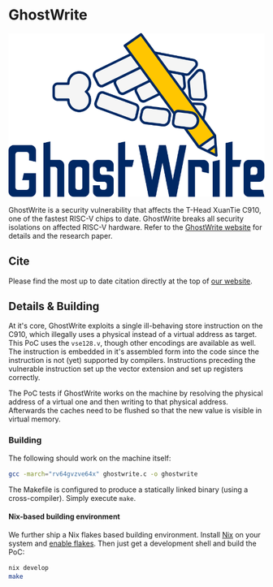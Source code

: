 # GhostWrite

![Logo of GhostWrite](ghostwrite.svg)

GhostWrite is a security vulnerability that affects the T-Head XuanTie C910, one of the fastest RISC-V chips to date.
GhostWrite breaks all security isolations on affected RISC-V hardware.
Refer to the [GhostWrite website](https://ghostwriteattack.com) for details and the research paper.

## Cite

Please find the most up to date citation directly at the top of [our website](https://ghostwriteattack.com).

## Details & Building

At it's core, GhostWrite exploits a single ill-behaving store instruction on the C910, which illegally uses a physical instead of a virtual address as target.
This PoC uses the `vse128.v`, though other encodings are available as well.
The instruction is embedded in it's assembled form into the code since the instruction is not (yet) supported by compilers.
Instructions preceding the vulnerable instruction set up the vector extension and set up registers correctly.

The PoC tests if GhostWrite works on the machine by resolving the physical address of a virtual one and then writing to that physical address.
Afterwards the caches need to be flushed so that the new value is visible in virtual memory.

### Building

The following should work on the machine itself:
``` sh
gcc -march="rv64gvzve64x" ghostwrite.c -o ghostwrite
```

The Makefile is configured to produce a statically linked binary (using a cross-compiler).
Simply execute `make`.

#### Nix-based building environment

We further ship a Nix flakes based building environment.
Install [Nix](https://nixos.org/download/) on your system and [enable flakes](https://nixos.wiki/wiki/Flakes).
Then just get a development shell and build the PoC:

``` sh
nix develop
make
```

